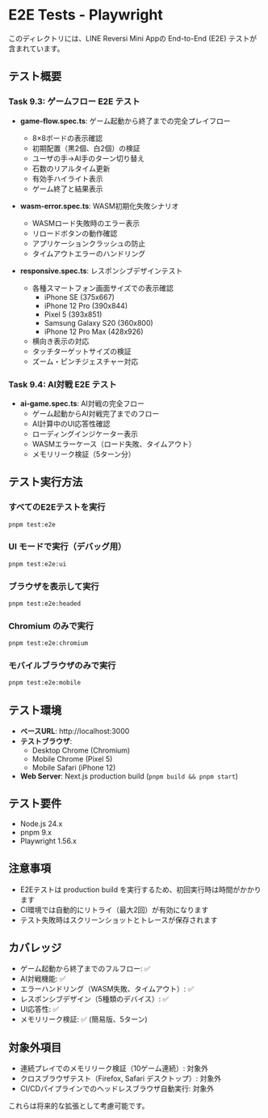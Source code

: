 # E2E Tests - Playwright

このディレクトリには、LINE Reversi Mini Appの End-to-End (E2E) テストが含まれています。

## テスト概要

### Task 9.3: ゲームフロー E2E テスト

- **game-flow.spec.ts**: ゲーム起動から終了までの完全プレイフロー
  - 8×8ボードの表示確認
  - 初期配置（黒2個、白2個）の検証
  - ユーザの手→AI手のターン切り替え
  - 石数のリアルタイム更新
  - 有効手ハイライト表示
  - ゲーム終了と結果表示

- **wasm-error.spec.ts**: WASM初期化失敗シナリオ
  - WASMロード失敗時のエラー表示
  - リロードボタンの動作確認
  - アプリケーションクラッシュの防止
  - タイムアウトエラーのハンドリング

- **responsive.spec.ts**: レスポンシブデザインテスト
  - 各種スマートフォン画面サイズでの表示確認
    - iPhone SE (375x667)
    - iPhone 12 Pro (390x844)
    - Pixel 5 (393x851)
    - Samsung Galaxy S20 (360x800)
    - iPhone 12 Pro Max (428x926)
  - 横向き表示の対応
  - タッチターゲットサイズの検証
  - ズーム・ピンチジェスチャー対応

### Task 9.4: AI対戦 E2E テスト

- **ai-game.spec.ts**: AI対戦の完全フロー
  - ゲーム起動からAI対戦完了までのフロー
  - AI計算中のUI応答性確認
  - ローディングインジケーター表示
  - WASMエラーケース（ロード失敗、タイムアウト）
  - メモリリーク検証（5ターン分）

## テスト実行方法

### すべてのE2Eテストを実行

```bash
pnpm test:e2e
```

### UI モードで実行（デバッグ用）

```bash
pnpm test:e2e:ui
```

### ブラウザを表示して実行

```bash
pnpm test:e2e:headed
```

### Chromium のみで実行

```bash
pnpm test:e2e:chromium
```

### モバイルブラウザのみで実行

```bash
pnpm test:e2e:mobile
```

## テスト環境

- **ベースURL**: http://localhost:3000
- **テストブラウザ**:
  - Desktop Chrome (Chromium)
  - Mobile Chrome (Pixel 5)
  - Mobile Safari (iPhone 12)
- **Web Server**: Next.js production build (`pnpm build && pnpm start`)

## テスト要件

- Node.js 24.x
- pnpm 9.x
- Playwright 1.56.x

## 注意事項

- E2Eテストは production build を実行するため、初回実行時は時間がかかります
- CI環境では自動的にリトライ（最大2回）が有効になります
- テスト失敗時はスクリーンショットとトレースが保存されます

## カバレッジ

- ゲーム起動から終了までのフルフロー: ✅
- AI対戦機能: ✅
- エラーハンドリング（WASM失敗、タイムアウト）: ✅
- レスポンシブデザイン（5種類のデバイス）: ✅
- UI応答性: ✅
- メモリリーク検証: ✅ (簡易版、5ターン)

## 対象外項目

- 連続プレイでのメモリリーク検証（10ゲーム連続）: 対象外
- クロスブラウザテスト（Firefox, Safari デスクトップ）: 対象外
- CI/CDパイプラインでのヘッドレスブラウザ自動実行: 対象外

これらは将来的な拡張として考慮可能です。
